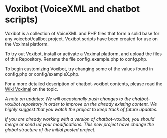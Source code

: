 Voxibot (VoiceXML and chatbot scripts)
======================================

Voxibot is a collection of VoiceXML and PHP files that form a solid base for any voicebot/callbot project. Voxibot scripts have been created for use on the Voximal platform. 

To try out Voxibot, install or activate a Voximal platform, and upload the files of this Repository. 
Rename the file config_example.php to confg.php.

To begin customizing Voxibot, try changing some of the values found in config.php or config/exampleX.php.

For a more detailed description of chatbot-voxibot contents, please read the [Wiki Voximal](http://wiki.voximal.com/) on the topic.

*A note on updates: We will occasionally push changes to the chatbot-voxibot repository in order to improve on the already existing content. We highly suggest that you watch the project to keep track of future updates.*

*If you are already working with a version of chatbot-voxibot, you should merge or send ud your modifications. This new project have change the global structure of the initial posted project.*
